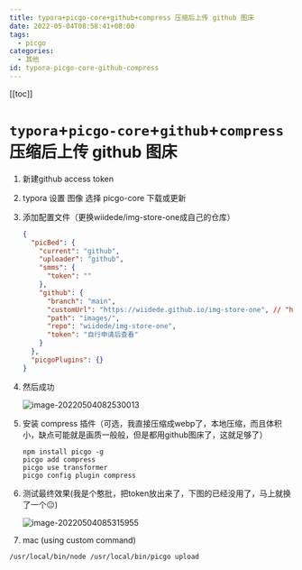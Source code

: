```yaml
---
title: typora+picgo-core+github+compress 压缩后上传 github 图床
date: 2022-05-04T08:58:41+08:00
tags:
  - picgo
categories:
  - 其他
id: typora-picgo-core-github-compress
---
```


[[toc]]

# `typora`+`picgo-core`+`github`+`compress` 压缩后上传 github 图床

1. 新建github access token

2. typora 设置 图像 选择 picgo-core 下载或更新

3. 添加配置文件（更换wiidede/img-store-one成自己的仓库）

   ```json
   {
     "picBed": {
       "current": "github",
       "uploader": "github",
       "smms": {
         "token": ""
       },
       "github": {
         "branch": "main",
         "customUrl": "https://wiidede.github.io/img-store-one", // "https://raw.githubusercontent.com/wiidede/img-store-one/master"
         "path": "images/",
         "repo": "wiidede/img-store-one",
         "token": "自行申请后查看"
       }
     },
     "picgoPlugins": {}
   }
   ```

4. 然后成功

   ![image-20220504082530013](https://wiidede.github.io/img-store-one/images/image-20220504082530013.png)

5. 安装 compress 插件（可选，我直接压缩成webp了，本地压缩，而且体积小，缺点可能就是画质一般般，但是都用github图床了，这就足够了）

   ```shell
   npm install picgo -g
   picgo add compress
   picgo use transformer
   picgo config plugin compress
   ```

6. 测试最终效果(我是个憨批，把token放出来了，下图的已经没用了，马上就换了一个😑)

   ![image-20220504085315955](https://wiidede.github.io/img-store-one/images/image-20220504085315955.webp)

7. mac (using custom command)

```bash
/usr/local/bin/node /usr/local/bin/picgo upload
```
